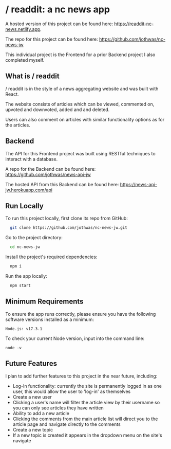 # / readdit: a nc news app

A hosted version of this project can be found here: https://readdit-nc-news.netlify.app.

The repo for this project can be found here: https://github.com/jothwas/nc-news-jw

This individual project is the Frontend for a prior Backend project I also completed myself.

## What is / readdit

/ readdit is in the style of a news aggregating website and was built with React.

The website consists of articles which can be viewed, commented on, upvoted and downvoted, added and and deleted.

Users can also comment on articles with similar functionality options as for the articles.

## Backend

The API for this Frontend project was built using RESTful techniques to interact with a database.

A repo for the Backend can be found here: https://github.com/jothwas/news-api-jw

The hosted API from this Backend can be found here: https://news-api-jw.herokuapp.com/api

## Run Locally

To run this project locally, first clone its repo from GitHub:

```bash
  git clone https://github.com/jothwas/nc-news-jw.git
```

Go to the project directory:

```bash
  cd nc-news-jw
```

Install the project's required dependencies:

```bash
  npm i
```

Run the app locally:

```bash
  npm start
```

## Minimum Requirements

To ensure the app runs correctly, please ensure you have the following software versions installed as a minimum:

```
Node.js: v17.3.1
```

To check your current Node version, input into the command line:

```
node -v
```

## Future Features

I plan to add further features to this project in the near future, including:

- Log-In functionality: currently the site is permanently logged in as one user, this would allow the user to 'log-in' as themselves
- Create a new user
- Clicking a user's name will filter the article view by their username so you can only see articles they have written
- Ability to add a new article
- Clicking the comments from the main article list will direct you to the article page and navigate directly to the comments
- Create a new topic
- If a new topic is created it appears in the dropdown menu on the site's navigate
